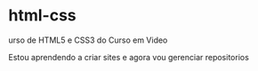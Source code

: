 # html-css
 urso de HTML5 e CSS3 do Curso em Video

Estou aprendendo a criar sites e agora vou gerenciar repositorios